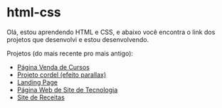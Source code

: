# html-css

Olá, estou aprendendo HTML e CSS, e abaixo você encontra o link dos projetos que desenvolvi e estou desenvolvendo.

Projetos (do mais recente pro mais antigo):
<br>
<ul>
    <li><a href="https://edilaine-as.github.io/html-css/venda-cursos/index.html" target="_blank">Página Venda de Cursos</a></li>
    <li><a href="https://edilaine-as.github.io/html-css/projeto-cordel/index.html" target="_blank">Projeto cordel (efeito parallax)</a></li>
    <li><a href="https://edilaine-as.github.io/html-css/landing-page/index.html" target="_blank">Landing Page</a></li>
    <li><a href="https://edilaine-as.github.io/html-css/site-de-tecnologia/android.html" target="_blank">Página Web de Site de Tecnologia</a></li>
    <li><a href="https://edilaine-as.github.io/html-css/site-de-receitas/index.html" target="_blank">Site de Receitas</a></li>
</ul>
 
